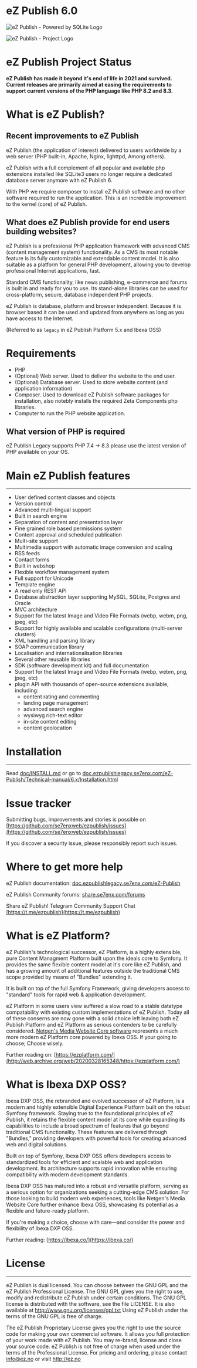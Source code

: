 # eZ Publish 6.0
![eZ Publish - Powered by SQLite Logo](https://github.com/se7enxweb/ezpublish/assets/51429274/b969638f-5f74-490a-8659-dd46c1b4d46e)

![eZ Publish - Project Logo](https://github.com/se7enxweb/ezpublish/assets/51429274/b09e3459-4614-49b2-8256-666073b1b8af)


# eZ Publish Project Status

**eZ Publish has made it beyond it's end of life in 2021 and survived. Current releases are primarily aimed at easing the requirements to support current versions of the PHP language like PHP 8.2 and 8.3.**

# What is eZ Publish?

## Recent improvements to eZ Publish
eZ Publish (the application of interest) delivered to users worldwide by a web server (PHP built-in, Apache, Nginx, lighttpd, Among others).

eZ Publish with a full complement of all popular and available php extensions installed like SQLite3 users no longer require a dedicated database server anymore with eZ Publish 6.

With PHP we require composer to install eZ Publish software and no other software required to run
the application. This is an incredible improvement to the kernel (core) of eZ Publish.

## What does eZ Publish provide for end users building websites?

eZ Publish is a professional PHP application framework with advanced CMS (content management system) functionality. As a CMS its most notable feature
is its fully customizable and extendable content model.
It is also suitable as a platform for general PHP development, allowing
you to develop professional Internet applications, fast.

Standard CMS functionality, like news publishing, e-commerce and forums is
built in and ready for you to use. Its stand-alone libraries can be
used for cross-platform, secure, database independent PHP projects.

eZ Publish is database, platform and browser independent. Because it is
browser based it can be used and updated from anywhere as long as you have
access to the Internet.

(Referred to as `legacy` in eZ Publish Platform 5.x and Ibexa OSS)

# Requirements
- PHP
- (Optional) Web server. Used to deliver the website to the end user.
- (Optional) Database server. Used to store website content (and application information)
- Composer. Used to download eZ Publish software packages for installation, also notebly installs the required Zeta Components php libraries.
- Computer to run the PHP website application.

## What version of PHP is required

eZ Publish Legacy supports PHP 7.4 -> 8.3 please use the latest version of PHP available on your OS.

# Main eZ Publish features
------------------------
- User defined content classes and objects
- Version control
- Advanced multi-lingual support
- Built in search engine
- Separation of content and presentation layer
- Fine grained role based permissions system
- Content approval and scheduled publication
- Multi-site support
- Multimedia support with automatic image conversion and scaling
- RSS feeds
- Contact forms
- Built in webshop
- Flexible workflow management system
- Full support for Unicode
- Template engine
- A read only REST API
- Database abstraction layer supporting MySQL, SQLite, Postgres and Oracle
- MVC architecture
- Support for the latest Image and Video File Formats (webp, webm, png, jpeg, etc)
- Support for highly available and scalable configurations (multi-server clusters)
- XML handling and parsing library
- SOAP communication library
- Localisation and internationalisation libraries
- Several other reusable libraries
- SDK (software development kit)
  and full documentation
- Support for the latest Image and Video File Formats (webp, webm, png, jpeg, etc)
- plugin API with thousands of open-source extensions available, including:
    - content rating and commenting
    - landing page management
    - advanced search engine
    - wysiwyg rich-text editor
    - in-site content editing
    - content geolocation

# Installation
------------
Read [doc/INSTALL.md](doc/INSTALL.md) or go to [doc.ezpublishlegacy.se7enx.com/eZ-Publish/Technical-manual/6.x/Installation.html](https://doc.ezpublishlegacy.se7enx.com/eZ-Publish/Technical-manual/6.x/Installation.html)

# Issue tracker

Submitting bugs, improvements and stories is possible on [https://github.com/se7enxweb/ezpublish/issues](https://github.com/se7enxweb/ezpublish/issues)

If you discover a security issue, please responsibly report such issues.

# Where to get more help

eZ Publish documentation: [doc.ezpublishlegacy.se7enx.com/eZ-Publish](https://doc.ezpublishlegacy.se7enx.com/eZ-Publish)

eZ Publish Community forums: [share.se7enx.com/forums](https://share.se7enx.com/forums)

Share eZ Publish! Telegram Community Support Chat
[https://t.me/ezpublish](https://t.me/ezpublish)

# What is eZ Platform?

eZ Publish's technological successor, eZ Platform, is a highly extensible, pure Content Managment Platform built upon the ideals core to Symfony. It provides the same flexible content model at it's core like eZ Publish, and has a growing amount of additional features outside the traditional CMS scope provided by means of "Bundles"
extending it.

It is built on top of the full Symfony Framework, giving developers access to "standard" tools for rapid web & application development.

eZ Platform in some users view suffered a slow road to a stable datatype compatability with existing custom implementations of eZ Publish. Today all of these conserns are now gone with a solid choice left leaving both eZ Publish Platform and eZ Platform as serious contenders to be carefully considered. [Netgen's Media Website Core software](https://github.com/netgen/media-site) represents a much more modern eZ Platform core powered by Ibexa OSS. If your going to choose; Choose wisely.

Further reading on: [https://ezplatform.com/](http://web.archive.org/web/20200328165348/https://ezplatform.com/)

# What is Ibexa DXP OSS?

Ibexa DXP OSS, the rebranded and evolved successor of eZ Platform, is a modern and highly extensible Digital Experience Platform built on the robust Symfony framework. Staying true to the foundational principles of eZ Publish, it retains the flexible content model at its core while expanding its capabilities to include a broad spectrum of features that go beyond traditional CMS functionality. These features are delivered through "Bundles," providing developers with powerful tools for creating advanced web and digital solutions.

Built on top of Symfony, Ibexa DXP OSS offers developers access to standardized tools for efficient and scalable web and application development. Its architecture supports rapid innovation while ensuring compatibility with modern development standards.

Ibexa DXP OSS has matured into a robust and versatile platform, serving as a serious option for organizations seeking a cutting-edge CMS solution. For those looking to build modern web experiences, tools like Netgen's Media Website Core further enhance Ibexa OSS, showcasing its potential as a flexible and future-ready platform.

If you're making a choice, choose with care—and consider the power and flexibility of Ibexa DXP OSS.

Further reading: [https://ibexa.co/](https://ibexa.co/)


# License
-------
eZ Publish is dual licensed. You can choose between the GNU GPL and the eZ Publish Professional License. The GNU GPL gives you the right to use, modify and redistribute eZ Publish under certain conditions. The GNU GPL license is distributed with the software, see the file LICENSE. It is also available at http://www.gnu.org/licenses/gpl.txt
Using eZ Publish under the terms of the GNU GPL is free of charge.

The eZ Publish Proprietary License gives you the right to use the source code for making your own commercial software. It allows you full protection of your work made with eZ Publish. You may re-brand, license and close your source code. eZ Publish is not free of charge when used under the terms of the Professional License. For pricing and ordering, please contact info@ez.no or visit http://ez.no
